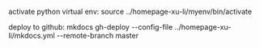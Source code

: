 activate python virtual env:
source ../homepage-xu-li/myenv/bin/activate

deploy to github:
mkdocs gh-deploy --config-file ../homepage-xu-li/mkdocs.yml --remote-branch master

